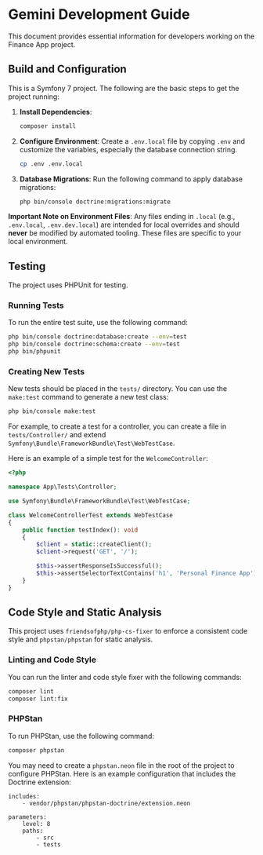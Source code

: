 # Gemini Development Guide

This document provides essential information for developers working on the Finance App project.

## Build and Configuration

This is a Symfony 7 project. The following are the basic steps to get the project running:

1.  **Install Dependencies**:
    ```bash
    composer install
    ```

2.  **Configure Environment**:
    Create a `.env.local` file by copying `.env` and customize the variables, especially the database connection string.
    ```bash
    cp .env .env.local
    ```

3.  **Database Migrations**:
    Run the following command to apply database migrations:
    ```bash
    php bin/console doctrine:migrations:migrate
    ```

**Important Note on Environment Files**: Any files ending in `.local` (e.g., `.env.local`, `.env.dev.local`) are intended for local overrides and should **never** be modified by automated tooling. These files are specific to your local environment.

## Testing

The project uses PHPUnit for testing.

### Running Tests

To run the entire test suite, use the following command:

```bash
php bin/console doctrine:database:create --env=test
php bin/console doctrine:schema:create --env=test
php bin/phpunit
```

### Creating New Tests

New tests should be placed in the `tests/` directory. You can use the `make:test` command to generate a new test class:

```bash
php bin/console make:test
```

For example, to create a test for a controller, you can create a file in `tests/Controller/` and extend `Symfony\Bundle\FrameworkBundle\Test\WebTestCase`.

Here is an example of a simple test for the `WelcomeController`:

```php
<?php

namespace App\Tests\Controller;

use Symfony\Bundle\FrameworkBundle\Test\WebTestCase;

class WelcomeControllerTest extends WebTestCase
{
    public function testIndex(): void
    {
        $client = static::createClient();
        $client->request('GET', '/');

        $this->assertResponseIsSuccessful();
        $this->assertSelectorTextContains('h1', 'Personal Finance App');
    }
}
```

## Code Style and Static Analysis

This project uses `friendsofphp/php-cs-fixer` to enforce a consistent code style and `phpstan/phpstan` for static analysis.

### Linting and Code Style

You can run the linter and code style fixer with the following commands:

```bash
composer lint
composer lint:fix
```

### PHPStan

To run PHPStan, use the following command:

```bash
composer phpstan
```

You may need to create a `phpstan.neon` file in the root of the project to configure PHPStan. Here is an example configuration that includes the Doctrine extension:

```neon
includes:
    - vendor/phpstan/phpstan-doctrine/extension.neon

parameters:
    level: 8
    paths:
        - src
        - tests
```
